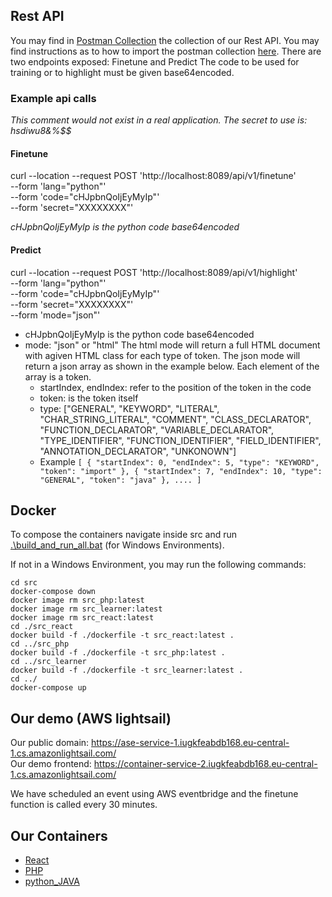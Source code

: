 ## Rest API 
You may find in [Postman Collection](postman/) the collection of our Rest API. 
You may find instructions as to how to import the postman collection [here](https://learning.postman.com/docs/getting-started/importing-and-exporting-data/).
There are two endpoints exposed: Finetune and Predict
The code to be used for training or to highlight must be given base64encoded. 

### Example api calls
*This comment would not exist in a real application. The secret to use is: hsdiwu8&%$$*

#### Finetune
curl --location --request POST 'http://localhost:8089/api/v1/finetune' \
--form 'lang="python"' \
--form 'code="cHJpbnQoIjEyMyIp"' \
--form 'secret="XXXXXXXX"'

*cHJpbnQoIjEyMyIp is the python code base64encoded*
#### Predict
curl --location --request POST 'http://localhost:8089/api/v1/highlight' \
--form 'lang="python"' \
--form 'code="cHJpbnQoIjEyMyIp"' \
--form 'secret="XXXXXXXX"' \
--form 'mode="json"'

- cHJpbnQoIjEyMyIp is the python code base64encoded
- mode: "json" or "html"
The html mode will return a full HTML document with agiven HTML class for each type of token. 
The json mode will return a json array as shown in the example below. Each element of the array is a token. 
    - startIndex, endIndex: refer to the position of the token in the code
    - token: is the token itself
    - type: ["GENERAL", "KEYWORD", "LITERAL", "CHAR_STRING_LITERAL", "COMMENT", "CLASS_DECLARATOR", "FUNCTION_DECLARATOR", "VARIABLE_DECLARATOR", "TYPE_IDENTIFIER", "FUNCTION_IDENTIFIER", "FIELD_IDENTIFIER", "ANNOTATION_DECLARATOR", "UNKONOWN"]
    - Example ```
    [
    {
        "startIndex": 0,
        "endIndex": 5,
        "type": "KEYWORD",
        "token": "import"
    },
    {
        "startIndex": 7,
        "endIndex": 10,
        "type": "GENERAL",
        "token": "java"
    },
    ....
] ```

## Docker
To compose the containers navigate inside src and run [.\build_and_run_all.bat](./src/build_and_run_all.bat) (for Windows Environments).

If not in a Windows Environment, you may run the following commands: 
```
cd src 
docker-compose down
docker image rm src_php:latest
docker image rm src_learner:latest
docker image rm src_react:latest
cd ./src_react
docker build -f ./dockerfile -t src_react:latest . 
cd ../src_php
docker build -f ./dockerfile -t src_php:latest .
cd ../src_learner
docker build -f ./dockerfile -t src_learner:latest .
cd ../
docker-compose up
```


## Our demo (AWS lightsail)
Our public domain: https://ase-service-1.iugkfeabdb168.eu-central-1.cs.amazonlightsail.com/  
Our demo frontend: https://container-service-2.iugkfeabdb168.eu-central-1.cs.amazonlightsail.com/

We have scheduled an event using AWS eventbridge and the finetune function is called every 30 minutes. 

## Our Containers 
- [React](./src/src_ract/README.md)
- [PHP](./src/src_php/README.md)
- [python_JAVA](./src/src_learner/README.md)
